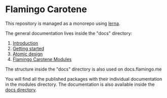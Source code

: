 # Flamingo Carotene

This repository is managed as a monorepo using [lerna](https://github.com/lerna/lerna).

The general documentation lives inside the "docs" directory:

1. [Introduction](docs/basics/01-Introduction.md)
1. [Getting started](docs/basics/02-getting-started.md)
1. [Atomic design](docs/basics/03-atomic-design.md)
1. [Flamingo Carotene Modules](docs/basics/04-flamingo-carotene-modules.md)

The structure inside the "docs" directory is also used on docs.flamingo.me

You will find all the published packages with their individual documentation in the modules directory. The documentation
is also available inside the [docs directory](docs/modules/).
